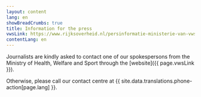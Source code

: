```yaml
---
layout: content
lang: en
showBreadCrumbs: true
title: Information for the press
vwsLink: https://www.rijksoverheid.nl/persinformatie-ministerie-van-vws/woordvoerders
contentLang: en
---
```

Journalists are kindly asked to contact one of our spokespersons from the Ministry of Health, Welfare and Sport through the [website]({{ page.vwsLink }}).

Otherwise, please call our contact centre at {{ site.data.translations.phone-action[page.lang] }}.
